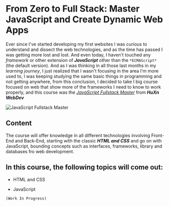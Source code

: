 # From Zero to Full Stack: Master JavaScript and Create Dynamic Web Apps

Ever since I've started developing my first websites I was curious to understand and dissect the web technologies, and as the time has passed I was getting more lost and lost. And even today, I haven't touched any *framework* or other extension of ***JavaScript*** other than the `*ECMAScript*` (the default version). And as I was thinking in all those last months in my *learning journey*, I just realized that I wasn't focusing in the area I'm more used to, I was keeping studying the same basic things in programming and not getting anywhere, from this conclusion, I decided to take I big course focused on web that show more of the frameworks I need to know to work properly, and this course was the [*JavaScript Fullstack Master*](https://youtu.be/H3XIJYEPdus?si=ciwv6rjdZXc9FGUe) from ***HuXn WebDev***

![JavaScript Fullstack Master](../../Images/)

## Content

The course will offer knowledge in all different technologies involving Front-End and Back-End, starting with the classic ***HTML and CSS*** and go on with JavaScript, bounding concepts such as interfaces, frameworks, library and databases fro web development.

## In this course, the following topics will come out:

- HTML and CSS

- JavaScript

`(Work In Progress)`